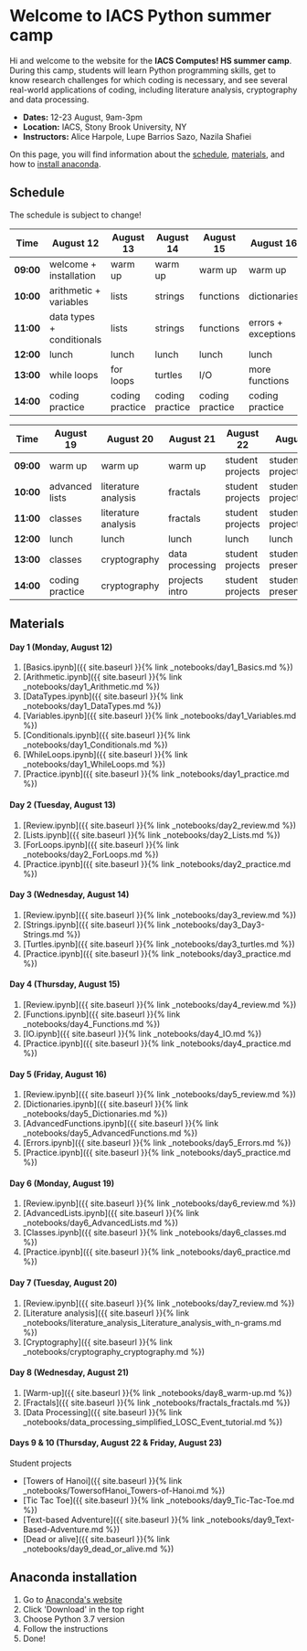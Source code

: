 # Welcome to IACS Python summer camp

Hi and welcome to the website for the **IACS Computes! HS summer camp**. During this camp, students will learn Python programming skills, get to know research challenges for which coding is necessary, and see several real-world applications of coding, including literature analysis, cryptography and data processing.

- **Dates:** 12-23 August, 9am-3pm
- **Location:** IACS, Stony Brook University, NY
- **Instructors:** Alice Harpole, Lupe Barrios Sazo, Nazila Shafiei

On this page, you will find information about the [schedule](#schedule), [materials](#materials), and how to [install anaconda](#anaconda-installation).


## Schedule

The schedule is subject to change!

Time | August 12 | August 13 | August 14 | August 15 | August 16
---------- | ---------- | ---------- | ---------- | ---------- | ----------
**09:00** | welcome + installation | warm up | warm up | warm up | warm up
**10:00** | arithmetic + variables | lists | strings | functions | dictionaries
**11:00** | data types + conditionals | lists | strings | functions | errors + exceptions
**12:00** | lunch | lunch | lunch | lunch | lunch
**13:00** | while loops | for loops | turtles | I/O | more functions
**14:00** | coding practice | coding practice | coding practice | coding practice | coding practice

Time | August 19 | August 20 | August 21 | August 22 | August 23
---------- | ---------- | ---------- | ---------- | ---------- | ----------
**09:00** | warm up | warm up | warm up | student projects | student projects
**10:00** | advanced lists | literature analysis | fractals | student projects | student projects
**11:00** | classes | literature analysis | fractals | student projects | student projects
**12:00** | lunch | lunch | lunch | lunch | lunch
**13:00** | classes | cryptography | data processing | student projects | student presentations
**14:00** | coding practice | cryptography | projects intro | student projects | student presentations


## Materials
#### Day 1 (Monday, August 12)
1. [Basics.ipynb]({{ site.baseurl }}{% link _notebooks/day1_Basics.md %})
2. [Arithmetic.ipynb]({{ site.baseurl }}{% link _notebooks/day1_Arithmetic.md %})
3. [DataTypes.ipynb]({{ site.baseurl }}{% link _notebooks/day1_DataTypes.md %})
4. [Variables.ipynb]({{ site.baseurl }}{% link _notebooks/day1_Variables.md %})
5. [Conditionals.ipynb]({{ site.baseurl }}{% link _notebooks/day1_Conditionals.md %})
6. [WhileLoops.ipynb]({{ site.baseurl }}{% link _notebooks/day1_WhileLoops.md %})
7. [Practice.ipynb]({{ site.baseurl }}{% link _notebooks/day1_practice.md %})

#### Day 2 (Tuesday, August 13)
1. [Review.ipynb]({{ site.baseurl }}{% link _notebooks/day2_review.md %})
2. [Lists.ipynb]({{ site.baseurl }}{% link _notebooks/day2_Lists.md %})
3. [ForLoops.ipynb]({{ site.baseurl }}{% link _notebooks/day2_ForLoops.md %})
4. [Practice.ipynb]({{ site.baseurl }}{% link _notebooks/day2_practice.md %})

#### Day 3 (Wednesday, August 14)
1. [Review.ipynb]({{ site.baseurl }}{% link _notebooks/day3_review.md %})
1. [Strings.ipynb]({{ site.baseurl }}{% link _notebooks/day3_Day3-Strings.md %})
2. [Turtles.ipynb]({{ site.baseurl }}{% link _notebooks/day3_turtles.md %})
7. [Practice.ipynb]({{ site.baseurl }}{% link _notebooks/day3_practice.md %})

#### Day 4 (Thursday, August 15)
1. [Review.ipynb]({{ site.baseurl }}{% link _notebooks/day4_review.md %})
1. [Functions.ipynb]({{ site.baseurl }}{% link _notebooks/day4_Functions.md %})
2. [IO.ipynb]({{ site.baseurl }}{% link _notebooks/day4_IO.md %})
7. [Practice.ipynb]({{ site.baseurl }}{% link _notebooks/day4_practice.md %})

#### Day 5 (Friday, August 16)
1. [Review.ipynb]({{ site.baseurl }}{% link _notebooks/day5_review.md %})
1. [Dictionaries.ipynb]({{ site.baseurl }}{% link _notebooks/day5_Dictionaries.md %})
2. [AdvancedFunctions.ipynb]({{ site.baseurl }}{% link _notebooks/day5_AdvancedFunctions.md %})
3. [Errors.ipynb]({{ site.baseurl }}{% link _notebooks/day5_Errors.md %})
7. [Practice.ipynb]({{ site.baseurl }}{% link _notebooks/day5_practice.md %})

#### Day 6 (Monday, August 19)
1. [Review.ipynb]({{ site.baseurl }}{% link _notebooks/day6_review.md %})
1. [AdvancedLists.ipynb]({{ site.baseurl }}{% link _notebooks/day6_AdvancedLists.md %})
2. [Classes.ipynb]({{ site.baseurl }}{% link _notebooks/day6_classes.md %})
3. [Practice.ipynb]({{ site.baseurl }}{% link _notebooks/day6_practice.md %})

#### Day 7 (Tuesday, August 20)
1. [Review.ipynb]({{ site.baseurl }}{% link _notebooks/day7_review.md %})
2. [Literature analysis]({{ site.baseurl }}{% link _notebooks/literature_analysis_Literature_analysis_with_n-grams.md %})
1. [Cryptography]({{ site.baseurl }}{% link _notebooks/cryptography_cryptography.md %})

#### Day 8 (Wednesday, August 21)
1. [Warm-up]({{ site.baseurl }}{% link _notebooks/day8_warm-up.md %})
1. [Fractals]({{ site.baseurl }}{% link _notebooks/fractals_fractals.md %})
1. [Data Processing]({{ site.baseurl }}{% link _notebooks/data_processing_simplified_LOSC_Event_tutorial.md %})

#### Days 9 & 10 (Thursday, August 22 & Friday, August 23)
Student projects
- [Towers of Hanoi]({{ site.baseurl }}{% link _notebooks/TowersofHanoi_Towers-of-Hanoi.md %})
- [Tic Tac Toe]({{ site.baseurl }}{% link _notebooks/day9_Tic-Tac-Toe.md %})
- [Text-based Adventure]({{ site.baseurl }}{% link _notebooks/day9_Text-Based-Adventure.md %})
- [Dead or alive]({{ site.baseurl }}{% link _notebooks/day9_dead_or_alive.md %})

## Anaconda installation

1. Go to [Anaconda's website](https://www.anaconda.com/)
2. Click 'Download' in the top right
3. Choose Python 3.7 version
4. Follow the instructions
5. Done!
